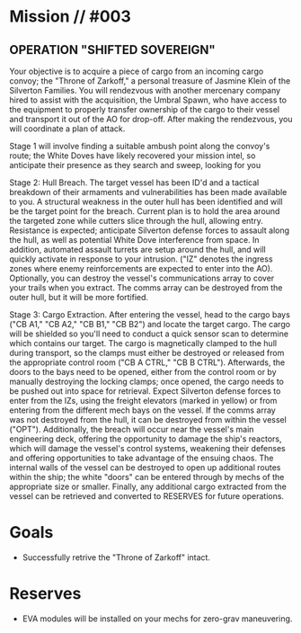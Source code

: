 # Mission // #003
## OPERATION "SHIFTED SOVEREIGN"

Your objective is to acquire a piece of cargo from an incoming cargo convoy; the "Throne of Zarkoff," a personal treasure of Jasmine Klein of the Silverton Families. You will rendezvous with another mercenary company hired to assist with the acquisition, the Umbral Spawn, who have access to the equipment to properly transfer ownership of the cargo to their vessel and transport it out of the AO for drop-off. After making the rendezvous, you will coordinate a plan of attack.

Stage 1 will involve finding a suitable ambush point along the convoy's route; the White Doves have likely recovered your mission intel, so anticipate their presence as they search and sweep, looking for you

Stage 2: Hull Breach. The target vessel has been ID'd and a tactical breakdown of their armaments and vulnerabilities has been made available to you. A structural weakness in the outer hull has been identified and will be the target point for the breach. Current plan is to hold the area around the targeted zone while cutters slice through the hull, allowing entry. Resistance is expected; anticipate Silverton defense forces to assault along the hull, as well as potential White Dove interference from space. In addition, automated assault turrets are setup around the hull, and will quickly activate in response to your intrusion. ("IZ" denotes the ingress zones where enemy reinforcements are expected to enter into the AO). Optionally, you can destroy the vessel's communications array to cover your trails when you extract. The comms array can be destroyed from the outer hull, but it will be more fortified.

Stage 3: Cargo Extraction. After entering the vessel, head to the cargo bays ("CB A1," "CB A2," "CB B1," "CB B2") and locate the target cargo. The cargo will be shielded so you'll need to conduct a quick sensor scan to determine which contains our target. The cargo is magnetically clamped to the hull during transport, so the clamps must either be destroyed or released from the appropriate control room ("CB A CTRL," "CB B CTRL"). Afterwards, the doors to the bays need to be opened, either from the control room or by manually destroying the locking clamps; once opened, the cargo needs to be pushed out into space for retrieval. Expect Silverton defense forces to enter from the IZs, using the freight elevators (marked in yellow) or from entering from the different mech bays on the vessel.
If the comms array was not destroyed from the hull, it can be destroyed from within the vessel ("OPT"). Additionally, the breach will occur near the vessel's main engineering deck, offering the opportunity to damage the ship's reactors, which will damage the vessel's control systems, weakening their defenses and offering opportunities to take advantage of the ensuing chaos.
The internal walls of the vessel can be destroyed to open up additional routes within the ship; the white "doors" can be entered through by mechs of the appropriate size or smaller.
Finally, any additional cargo extracted from the vessel can be retrieved and converted to RESERVES for future operations. 

# Goals
- Successfully retrive the "Throne of Zarkoff" intact.

# Reserves
- EVA modules will be installed on your mechs for zero-grav maneuvering.